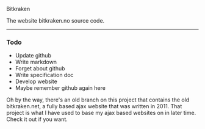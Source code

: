 Bitkraken

The website bitkraken.no source code.

---

### Todo
- Update github
- Write markdown
- Forget about github
- Write specification doc
- Develop website
- Maybe remember github again here


Oh by the way, there's an old branch on this project that contains the old bitkraken.net, a fully based ajax website that was written in 2011. That project is what I have used to base my ajax based websites on in later time. Check it out if you want.